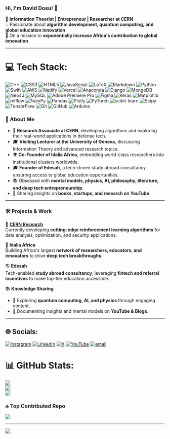### Hi, I'm David Dosu! 👋

🚀 **Information Theorist | Entrepreneur | Researcher at CERN**  
💡 Passionate about **algorithm development, quantum computing, and global education innovation**  
🎯 On a mission to **exponentially increase Africa's contribution to global innovation**  

---
# 💻 Tech Stack:
![C++](https://img.shields.io/badge/c++-%2300599C.svg?style=for-the-badge&logo=c%2B%2B&logoColor=white) ![CSS3](https://img.shields.io/badge/css3-%231572B6.svg?style=for-the-badge&logo=css3&logoColor=white) ![HTML5](https://img.shields.io/badge/html5-%23E34F26.svg?style=for-the-badge&logo=html5&logoColor=white) ![JavaScript](https://img.shields.io/badge/javascript-%23323330.svg?style=for-the-badge&logo=javascript&logoColor=%23F7DF1E) ![LaTeX](https://img.shields.io/badge/latex-%23008080.svg?style=for-the-badge&logo=latex&logoColor=white) ![Markdown](https://img.shields.io/badge/markdown-%23000000.svg?style=for-the-badge&logo=markdown&logoColor=white) ![Python](https://img.shields.io/badge/python-3670A0?style=for-the-badge&logo=python&logoColor=ffdd54) ![Swift](https://img.shields.io/badge/swift-F54A2A?style=for-the-badge&logo=swift&logoColor=white) ![AWS](https://img.shields.io/badge/AWS-%23FF9900.svg?style=for-the-badge&logo=amazon-aws&logoColor=white) ![Netlify](https://img.shields.io/badge/netlify-%23000000.svg?style=for-the-badge&logo=netlify&logoColor=#00C7B7) ![Vercel](https://img.shields.io/badge/vercel-%23000000.svg?style=for-the-badge&logo=vercel&logoColor=white) ![Anaconda](https://img.shields.io/badge/Anaconda-%2344A833.svg?style=for-the-badge&logo=anaconda&logoColor=white) ![Django](https://img.shields.io/badge/django-%23092E20.svg?style=for-the-badge&logo=django&logoColor=white) ![MongoDB](https://img.shields.io/badge/MongoDB-%234ea94b.svg?style=for-the-badge&logo=mongodb&logoColor=white) ![Neo4J](https://img.shields.io/badge/Neo4j-008CC1?style=for-the-badge&logo=neo4j&logoColor=white) ![MySQL](https://img.shields.io/badge/mysql-4479A1.svg?style=for-the-badge&logo=mysql&logoColor=white) ![Adobe Premiere Pro](https://img.shields.io/badge/Adobe%20Premiere%20Pro-9999FF.svg?style=for-the-badge&logo=Adobe%20Premiere%20Pro&logoColor=white) ![Figma](https://img.shields.io/badge/figma-%23F24E1E.svg?style=for-the-badge&logo=figma&logoColor=white) ![Keras](https://img.shields.io/badge/Keras-%23D00000.svg?style=for-the-badge&logo=Keras&logoColor=white) ![Matplotlib](https://img.shields.io/badge/Matplotlib-%23ffffff.svg?style=for-the-badge&logo=Matplotlib&logoColor=black) ![mlflow](https://img.shields.io/badge/mlflow-%23d9ead3.svg?style=for-the-badge&logo=numpy&logoColor=blue) ![NumPy](https://img.shields.io/badge/numpy-%23013243.svg?style=for-the-badge&logo=numpy&logoColor=white) ![Pandas](https://img.shields.io/badge/pandas-%23150458.svg?style=for-the-badge&logo=pandas&logoColor=white) ![Plotly](https://img.shields.io/badge/Plotly-%233F4F75.svg?style=for-the-badge&logo=plotly&logoColor=white) ![PyTorch](https://img.shields.io/badge/PyTorch-%23EE4C2C.svg?style=for-the-badge&logo=PyTorch&logoColor=white) ![scikit-learn](https://img.shields.io/badge/scikit--learn-%23F7931E.svg?style=for-the-badge&logo=scikit-learn&logoColor=white) ![Scipy](https://img.shields.io/badge/SciPy-%230C55A5.svg?style=for-the-badge&logo=scipy&logoColor=%white) ![TensorFlow](https://img.shields.io/badge/TensorFlow-%23FF6F00.svg?style=for-the-badge&logo=TensorFlow&logoColor=white) ![Git](https://img.shields.io/badge/git-%23F05033.svg?style=for-the-badge&logo=git&logoColor=white) ![GitHub](https://img.shields.io/badge/github-%23121011.svg?style=for-the-badge&logo=github&logoColor=white) ![Arduino](https://img.shields.io/badge/-Arduino-00979D?style=for-the-badge&logo=Arduino&logoColor=white)
### 🚀 About Me

- 🧠 **Research Associate at CERN**, developing algorithms and exploring their real-world applications in defense tech.  
- 🎓 **Visiting Lecturer at the University of Geneva**, discussing Information Theory and advanced research topics.  
- 🌍 **Co-Founder of Idalia Africa**, embedding world-class researchers into institutional clusters worldwide.  
- 🎓 **Founder of Edesah**, a tech-driven study abroad consultancy ensuring access to global education opportunities.  
- 📚 Obsessed with **mental models, physics, AI, philosophy, literature, and deep tech entrepreneurship**.  
- 🎥 Sharing insights on **books, startups, and research on YouTube**.  

---

### 🛠️ Projects & Work

🔬 **[CERN Research](https://github.com/daviddosu)**  
Currently developing **cutting-edge reinforcement learning algorithms** for data analysis, optimization, and security applications.  

📡 **Idalia Africa**  
Building Africa's largest **network of researchers, educators, and innovators** to drive **deep tech breakthroughs**.  

🌎 **Edesah**  
Tech-enabled **study abroad consultancy**, leveraging **fintech and referral incentives** to make top-tier education accessible.  

📚 **Knowledge Sharing**  
- 📖 Exploring **quantum computing, AI, and physics** through engaging content.  
- 🎥 Documenting insights and mental models on **YouTube & Blogs**.  

---


## 🌐 Socials:
[![Instagram](https://img.shields.io/badge/Instagram-%23E4405F.svg?logo=Instagram&logoColor=white)](https://instagram.com/@thedaviddosu) [![LinkedIn](https://img.shields.io/badge/LinkedIn-%230077B5.svg?logo=linkedin&logoColor=white)](https://linkedin.com/in/https://www.linkedin.com/in/dosu-david) [![X](https://img.shields.io/badge/X-black.svg?logo=X&logoColor=white)](https://x.com/@thedaviddosu) [![YouTube](https://img.shields.io/badge/YouTube-%23FF0000.svg?logo=YouTube&logoColor=white)](https://youtube.com/@@thedaviddosu) [![email](https://img.shields.io/badge/Email-D14836?logo=gmail&logoColor=white)](mailto:david.dosu@cern.ch) 


# 📊 GitHub Stats:
![](https://github-readme-stats.vercel.app/api?username=daviddosu&theme=merko&hide_border=false&include_all_commits=false&count_private=false)<br/>
![](https://nirzak-streak-stats.vercel.app/?user=daviddosu&theme=merko&hide_border=false)<br/>
![](https://github-readme-stats.vercel.app/api/top-langs/?username=daviddosu&theme=merko&hide_border=false&include_all_commits=false&count_private=false&layout=compact)

### 🔝 Top Contributed Repo
![](https://github-contributor-stats.vercel.app/api?username=daviddosu&limit=5&theme=dark&combine_all_yearly_contributions=true)

---
[![](https://visitcount.itsvg.in/api?id=daviddosu&icon=0&color=0)](https://visitcount.itsvg.in)

<!-- Proudly created with GPRM ( https://gprm.itsvg.in ) -->
